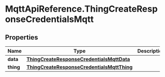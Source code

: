 # MqttApiReference.ThingCreateResponseCredentialsMqtt

## Properties

Name | Type | Description | Notes
------------ | ------------- | ------------- | -------------
**data** | [**ThingCreateResponseCredentialsMqttData**](ThingCreateResponseCredentialsMqttData.md) |  | [optional] 
**thing** | [**ThingCreateResponseCredentialsMqttThing**](ThingCreateResponseCredentialsMqttThing.md) |  | [optional] 


